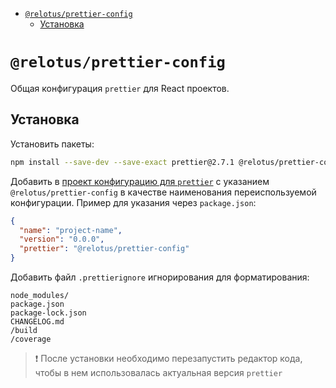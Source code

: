 <!-- START doctoc generated TOC please keep comment here to allow auto update -->
<!-- DON'T EDIT THIS SECTION, INSTEAD RE-RUN doctoc TO UPDATE -->

- [`@relotus/prettier-config`](#relotusprettier-config)
  - [Установка](#%D1%83%D1%81%D1%82%D0%B0%D0%BD%D0%BE%D0%B2%D0%BA%D0%B0)

<!-- END doctoc generated TOC please keep comment here to allow auto update -->

# `@relotus/prettier-config`

Общая конфигурация `prettier` для React проектов.

## Установка

Установить пакеты:

```sh
npm install --save-dev --save-exact prettier@2.7.1 @relotus/prettier-config
```

Добавить в [проект конфигурацию для `prettier`](https://prettier.io/docs/en/configuration.html#sharing-configurations) с указанием `@relotus/prettier-config` в качестве наименования переиспользуемой конфигурации. Пример для указания через `package.json`:

```json
{
  "name": "project-name",
  "version": "0.0.0",
  "prettier": "@relotus/prettier-config"
}
```

Добавить файл `.prettierignore` игнорирования для форматирования:

```
node_modules/
package.json
package-lock.json
CHANGELOG.md
/build
/coverage
```

> ❗ После установки необходимо перезапустить редактор кода, чтобы в нем использовалась актуальная версия `prettier`
